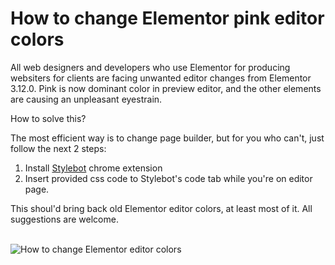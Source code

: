 # How to change Elementor pink editor colors

All web designers and developers who use Elementor for producing websiters for clients are facing unwanted editor changes from Elementor 3.12.0. Pink is now dominant color in preview editor, and the other elements are causing an unpleasant eyestrain.

How to solve this?

The most efficient way is to change page builder, but for you who can't, just follow the next 2 steps:

1. Install [Stylebot](https://chrome.google.com/webstore/detail/stylebot/oiaejidbmkiecgbjeifoejpgmdaleoha?hl=en) chrome extension
2. Insert provided css code to Stylebot's code tab while you're on editor page.

This shoul'd bring back old Elementor editor colors, at least most of it. All suggestions are welcome. </br></br>

![How to change Elementor editor colors](https://user-images.githubusercontent.com/69766719/230788119-eb970537-58ee-459a-bd5a-5348fa709428.jpg)
